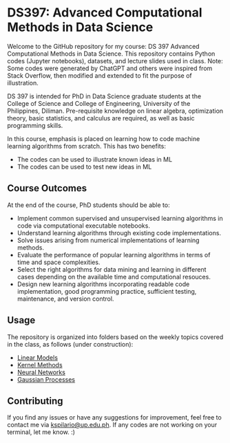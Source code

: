 # DS397: Advanced Computational Methods in Data Science

Welcome to the GitHub repository for my course: DS 397 Advanced Computational Methods in Data Science. This repository contains Python codes (Jupyter notebooks), datasets, and lecture slides used in class. Note: Some codes were generated by ChatGPT and others were inspired from Stack Overflow, then modified and extended to fit the purpose of illustration.

DS 397 is intended for PhD in Data Science graduate students at the College of Science and College of Engineering, University of the Philippines, Diliman. Pre-requisite knowledge on linear algebra, optimization theory, basic statistics, and calculus are required, as well as basic programming skills.

In this course, emphasis is placed on learning how to code machine learning algorithms from scratch. This has two benefits:
- The codes can be used to illustrate known ideas in ML
- The codes can be used to test new ideas in ML

## Course Outcomes
At the end of the course, PhD students should be able to: 
- Implement common supervised and unsupervised learning algorithms in code via computational executable notebooks.
- Understand learning algorithms through existing code implementations.
- Solve issues arising from numerical implementations of learning methods.
- Evaluate the performance of popular learning algorithms in terms of time and space complexities.
- Select the right algorithms for data mining and learning in different cases depending on the available time and computational resouces.
- Design new learning algorithms incorporating readable code implementation, good programming practice, sufficient testing, maintenance, and version control.

## Usage
The repository is organized into folders based on the weekly topics covered in the class, as follows (under construction):
- [Linear Models](/Linear_Models)
- [Kernel Methods](/Kernel_Methods)
- [Neural Networks](/Neural_Networks)
- [Gaussian Processes](/Gaussian_Processes)

## Contributing
If you find any issues or have any suggestions for improvement, feel free to contact me via kspilario@up.edu.ph. If any codes are not working on your terminal, let me know. :)
